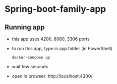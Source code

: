 # Spring-boot-family-app

## Running app
- this app uses 4200, 8080, 3306 ports
- to run this app, type in app folder (in PowerShell)

      docker-compose up
- wait few seconds
- open in browser: http://localhost:4200/
